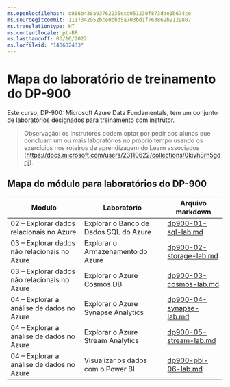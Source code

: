 ```yaml
---
ms.openlocfilehash: d886b438a93762235ecd051230f873dae1b674ce
ms.sourcegitcommit: 1117342052bce0bbd5a703bd1f763862b9129807
ms.translationtype: HT
ms.contentlocale: pt-BR
ms.lasthandoff: 03/16/2022
ms.locfileid: "140682433"
---
```

# <a name="dp-900-trainer-lab-mapping"></a>Mapa do laboratório de treinamento do DP-900

Este curso, DP-900: Microsoft Azure Data Fundamentals, tem um conjunto de laboratórios designados para treinamento com instrutor. 

> Observação: os instrutores podem optar por pedir aos alunos que concluam um ou mais laboratórios no próprio tempo usando os exercícios nos roteiros de aprendizagem do Learn associados (https://docs.microsoft.com/users/23110622/collections/0kjyh8rn5gdrjj). 

## <a name="dp-900-module-mapping-to-labs"></a>Mapa do módulo para laboratórios do DP-900

| Módulo | Laboratório | Arquivo markdown |
| --- | --- | --- |
| 02 – Explorar dados relacionais no Azure | Explorar o Banco de Dados SQL do Azure | [dp900-01-sql-lab.md](https://github.com/MicrosoftLearning/DP-900T00A-Azure-Data-Fundamentals/blob/master/Instructions/Labs/dp900-01-sql-lab.md) |
| 03 – Explorar dados não relacionais no Azure | Explorar o Armazenamento do Azure | [dp900-02-storage-lab.md](https://github.com/MicrosoftLearning/DP-900T00A-Azure-Data-Fundamentals/blob/master/Instructions/Labs/dp900-02-storage-lab.md) |
| 03 – Explorar dados não relacionais no Azure| Explorar o Azure Cosmos DB  | [dp900-03-cosmos-lab.md](https://github.com/MicrosoftLearning/DP-900T00A-Azure-Data-Fundamentals/blob/master/Instructions/Labs/dp900-03-cosmos-lab.md) |
| 04 – Explorar a análise de dados no Azure | Explorar o Azure Synapse Analytics | [dp900-04-synapse-lab.md](https://github.com/MicrosoftLearning/DP-900T00A-Azure-Data-Fundamentals/blob/master/Instructions/Labs/dp900-04-synapse-lab.md) |
| 04 – Explorar a análise de dados no Azure | Explorar o Azure Stream Analytics | [dp900-05-stream-lab.md](https://github.com/MicrosoftLearning/DP-900T00A-Azure-Data-Fundamentals/blob/master/Instructions/Labs/dp900-05-stream-lab.md) |
| 04 – Explorar a análise de dados no Azure | Visualizar os dados com o Power BI | [dp900-pbi-06-lab.md](https://github.com/MicrosoftLearning/DP-900T00A-Azure-Data-Fundamentals/blob/master/Instructions/Labs/dp900-pbi-06-lab.md) |
